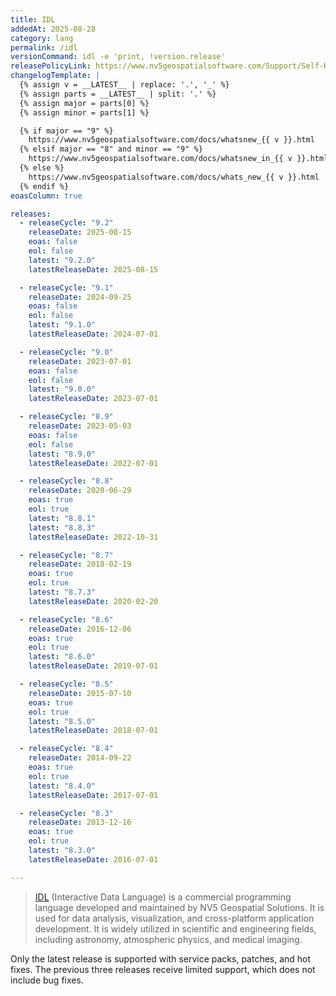 ```yaml
---
title: IDL
addedAt: 2025-08-28
category: lang
permalink: /idl
versionCommand: idl -e 'print, !version.release'
releasePolicyLink: https://www.nv5geospatialsoftware.com/Support/Self-Help-Tools/Help-Articles/Help-Articles-Detail/nv5-geospatial-technical-support-supported-versions-1
changelogTemplate: |
  {% assign v = __LATEST__ | replace: '.', '_' %}
  {% assign parts = __LATEST__ | split: '.' %}
  {% assign major = parts[0] %}
  {% assign minor = parts[1] %}

  {% if major == "9" %}
    https://www.nv5geospatialsoftware.com/docs/whatsnew_{{ v }}.html
  {% elsif major == "8" and minor == "9" %}
    https://www.nv5geospatialsoftware.com/docs/whatsnew_in_{{ v }}.html
  {% else %}
    https://www.nv5geospatialsoftware.com/docs/whats_new_{{ v }}.html
  {% endif %}
eoasColumn: true

releases:
  - releaseCycle: "9.2"
    releaseDate: 2025-08-15
    eoas: false
    eol: false
    latest: "9.2.0"
    latestReleaseDate: 2025-08-15

  - releaseCycle: "9.1"
    releaseDate: 2024-09-25
    eoas: false
    eol: false
    latest: "9.1.0"
    latestReleaseDate: 2024-07-01

  - releaseCycle: "9.0"
    releaseDate: 2023-07-01
    eoas: false
    eol: false
    latest: "9.0.0"
    latestReleaseDate: 2023-07-01

  - releaseCycle: "8.9"
    releaseDate: 2023-05-03
    eoas: false
    eol: false
    latest: "8.9.0"
    latestReleaseDate: 2022-07-01

  - releaseCycle: "8.8"
    releaseDate: 2020-06-29
    eoas: true
    eol: true
    latest: "8.8.1"
    latest: "8.8.3"
    latestReleaseDate: 2022-10-31

  - releaseCycle: "8.7"
    releaseDate: 2018-02-19
    eoas: true
    eol: true
    latest: "8.7.3"
    latestReleaseDate: 2020-02-20

  - releaseCycle: "8.6"
    releaseDate: 2016-12-06
    eoas: true
    eol: true
    latest: "8.6.0"
    latestReleaseDate: 2019-07-01

  - releaseCycle: "8.5"
    releaseDate: 2015-07-10
    eoas: true
    eol: true
    latest: "8.5.0"
    latestReleaseDate: 2018-07-01

  - releaseCycle: "8.4"
    releaseDate: 2014-09-22
    eoas: true
    eol: true
    latest: "8.4.0"
    latestReleaseDate: 2017-07-01

  - releaseCycle: "8.3"
    releaseDate: 2013-12-16
    eoas: true
    eol: true
    latest: "8.3.0"
    latestReleaseDate: 2016-07-01

---
```


> [IDL](https://www.nv5geospatialsoftware.com/Products/IDL) (Interactive Data Language) is a commercial programming language developed and maintained by NV5 Geospatial Solutions.
> It is used for data analysis, visualization, and cross-platform application development.
> It is widely utilized in scientific and engineering fields, including astronomy, atmospheric physics, and medical imaging.

Only the latest release is supported with service packs, patches, and hot fixes.
The previous three releases receive limited support, which does not include bug fixes.
